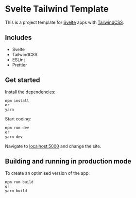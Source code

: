 # Svelte Tailwind Template

This is a project template for [Svelte](https://svelte.dev) apps with [TailwindCSS](https://tailwindcss.com/).

## Includes

- Svelte
- TailwindCSS
- ESLint
- Prettier

## Get started

Install the dependencies:

```bash
npm install
or
yarn
```

Start coding:

```bash
npm run dev
or
yarn dev
```

Navigate to [localhost:5000](http://localhost:5000) and change the site.

## Building and running in production mode

To create an optimised version of the app:

```bash
npm run build
or
yarn build
```

